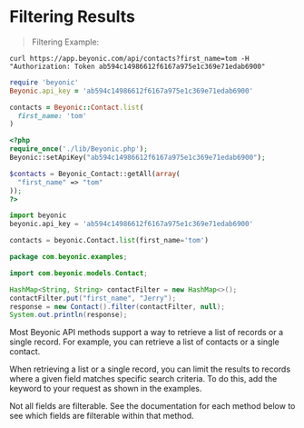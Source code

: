 # Filtering Results

> Filtering Example:

```shell
curl https://app.beyonic.com/api/contacts?first_name=tom -H "Authorization: Token ab594c14986612f6167a975e1c369e71edab6900"
```

```ruby
require 'beyonic'
Beyonic.api_key = 'ab594c14986612f6167a975e1c369e71edab6900'

contacts = Beyonic::Contact.list(
  first_name: 'tom'
)
```

```php
<?php
require_once('./lib/Beyonic.php');
Beyonic::setApiKey("ab594c14986612f6167a975e1c369e71edab6900");

$contacts = Beyonic_Contact::getAll(array(
  "first_name" => "tom"
));
?>
```

```python
import beyonic
beyonic.api_key = 'ab594c14986612f6167a975e1c369e71edab6900'

contacts = beyonic.Contact.list(first_name='tom')


```

```java
package com.beyonic.examples;

import com.beyonic.models.Contact;

HashMap<String, String> contactFilter = new HashMap<>();
contactFilter.put("first_name", "Jerry");
response = new Contact().filter(contactFilter, null);
System.out.println(response);
```

Most Beyonic API methods support a way to retrieve a list of records or a single record. For example, you can retrieve a list of contacts or a single contact.

When retrieving a list or a single record, you can limit the results to records where a given field matches specific search criteria. To do this, add the  keyword to your request as shown in the examples.

Not all fields are filterable. See the documentation for each method below to see which fields are filterable within that method.